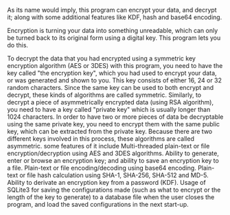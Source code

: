  As its name would imply, this program can encrypt your data, and decrypt it; along with some additional features like KDF, hash and base64 encoding.

Encryption is turning your data into something unreadable, which can only be turned back to its original form using a digital key. This program lets you do this.

To decrypt the data that you had encrypted using a symmetric key encryption algorithm (AES or 3DES) with this program, you need to have the key called "the encryption key", which you had used to encrypt your data, or was generated and shown to you. This key consists of either 16, 24 or 32 random characters. Since the same key can be used to both encrypt and decrypt, these kinds of algorithms are called symmetric. Similarly, to decrypt a piece of asymmetrically encrypted data (using RSA algorithm), you need to have a key called "private key" which is usually longer than 1024 characters. In order to have two or more pieces of data be decryptable using the same private key, you need to encrypt them with the same public key, which can be extracted from the private key. Because there are two different keys involved in this process, these algorithms are called asymmetric.
some features of it include
Multi-threaded plain-text or file encryption/decryption using AES and 3DES algorithms.
Ability to generate, enter or browse an encryption key; and ability to save an encryption key to a file.
Plain-text or file encoding/decoding using base64 encoding.
Plain-text or file hash calculation using SHA-1, SHA-256, SHA-512 and MD-5.
Ability to derivate an encryption key from a password (KDF).
Usage of SQLite3 for saving the configurations made (such as what to encrypt or the length of the key to generate) to a database file when the user closes the program, and load the saved configurations in the next start-up.

